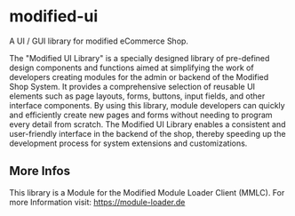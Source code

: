 # modified-ui
A UI / GUI library for modified eCommerce Shop.


The "Modified UI Library" is a specially designed library of pre-defined design components and functions aimed at simplifying the work of developers creating modules for the admin or backend of the Modified Shop System. It provides a comprehensive selection of reusable UI elements such as page layouts, forms, buttons, input fields, and other interface components. By using this library, module developers can quickly and efficiently create new pages and forms without needing to program every detail from scratch. The Modified UI Library enables a consistent and user-friendly interface in the backend of the shop, thereby speeding up the development process for system extensions and customizations.

## More Infos
This library is a Module for the Modified Module Loader Client (MMLC). For more Information visit: https://module-loader.de


